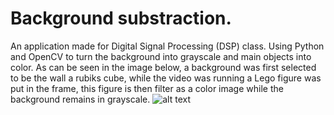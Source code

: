 # Background substraction.
An application made for Digital Signal Processing (DSP) class. Using Python and OpenCV to turn the background into grayscale and main objects into color.
As can be seen in the image below, a background was first selected to be the wall a rubiks cube, while the video was running a Lego figure was put in the frame, this figure is then filter as a color image while the background remains in grayscale.
![alt text](https://raw.githubusercontent.com/theAnhell/bkgrd-subs/master/20190606233613.png)
